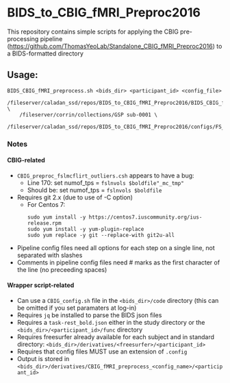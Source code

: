 # BIDS_to_CBIG_fMRI_Preproc2016
This repository contains simple scripts for applying the CBIG pre-processing pipeline (https://github.com/ThomasYeoLab/Standalone_CBIG_fMRI_Preproc2016) to a BIDS-formatted directory

## Usage:
```
BIDS_CBIG_fMRI_preprocess.sh <bids_dir> <participant_id> <config_file>

/fileserver/caladan_ssd/repos/BIDS_to_CBIG_fMRI_Preproc2016/BIDS_CBIG_fMRI_preprocess.sh \  
    /fileserver/corrin/collections/GSP sub-0001 \  
    /fileserver/caladan_ssd/repos/BIDS_to_CBIG_fMRI_Preproc2016/configs/FS_to_MNI.config
```

### Notes
#### CBIG-related
- `CBIG_preproc_fslmcflirt_outliers.csh` appears to have a bug:
  - Line 170: set numof_tps = `fslnvols $boldfile"_mc_tmp"`
  - Should be: set numof_tps = `fslnvols $boldfile`
- Requires git 2.x (due to use of -C option)
    - For Centos 7:
        ```
        sudo yum install -y https://centos7.iuscommunity.org/ius-release.rpm
        sudo yum install -y yum-plugin-replace
        sudo yum replace -y git --replace-with git2u-all
        ```
- Pipeline config files need all options for each step on a single line, not separated with slashes
- Comments in pipeline config files need # marks as the first character of the line (no preceeding spaces)
#### Wrapper script-related
- Can use a `CBIG_config.sh` file in the `<bids_dir>/code` directory (this can be omitted if you set paramaters at log-in)
- Requires `jq` be installed to parse the BIDS json files
- Requires a `task-rest_bold.json` either in the study directory or the `<bids_dir>/<participant_id>/func` directory
- Requires freesurfer already available for each subject and in standard directory: `<bids_dir>/derivatives/<freesurfer>/<participant_id>`
- Requires that config files MUST use an extension of `.config`
- Output is stored in `<bids_dir>/derivatives/CBIG_fMRI_preprocess_<config_name>/<participant_id>`
